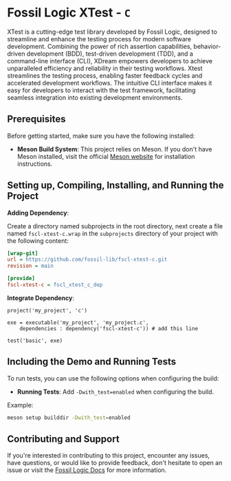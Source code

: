 # Fossil Logic XTest - `C`

XTest is a cutting-edge test library developed by Fossil Logic, designed to streamline and enhance the testing process for modern software development. Combining the power of rich assertion capabilities, behavior-driven development (BDD), test-driven development (TDD), and a command-line interface (CLI), XDream empowers developers to achieve unparalleled efficiency and reliability in their testing workflows. Xtest streamlines the testing process, enabling faster feedback cycles and accelerated development workflows. The intuitive CLI interface makes it easy for developers to interact with the test framework, facilitating seamless integration into existing development environments.

## Prerequisites

Before getting started, make sure you have the following installed:

- **Meson Build System**: This project relies on Meson. If you don't have Meson installed, visit the official [Meson website](https://mesonbuild.com/Getting-meson.html) for installation instructions.

## Setting up, Compiling, Installing, and Running the Project

**Adding Dependency**:

Create a directory named subprojects in the root directory, next create a file named `fscl-xtest-c.wrap` in the `subprojects` directory of your project with the following content:

   ```ini
   [wrap-git]
   url = https://github.com/fossil-lib/fscl-xtest-c.git
   revision = main
   
   [provide]
   fscl-xtest-c = fscl_xtest_c_dep
   ```

**Integrate Dependency**:
   ```meson
   project('my_project', 'c')

   exe = executable('my_project', 'my_project.c',
       dependencies : dependency('fscl-xtest-c')) # add this line

   test('basic', exe)
   ```

## Including the Demo and Running Tests

To run tests, you can use the following options when configuring the build:

- **Running Tests**: Add `-Dwith_test=enabled` when configuring the build.

Example:

```zsh
meson setup builddir -Dwith_test=enabled
```

## Contributing and Support

If you're interested in contributing to this project, encounter any issues, have questions, or would like to provide feedback, don't hesitate to open an issue or visit the [Fossil Logic Docs](https://fossillogic.com/the-docs) for more information.

